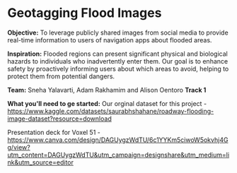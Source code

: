 # Geotagging Flood Images 

**Objective:** To leverage publicly shared images from social media to provide real-time information to users of navigation apps about flooded areas.

**Inspiration:** Flooded regions can present significant physical and biological hazards to individuals who inadvertently enter them. Our goal is to enhance safety by proactively informing users about which areas to avoid, helping to protect them from potential dangers.

**Team:** Sneha Yalavarti, Adam Rakhamim and Alison Oentoro
**Track 1**


**What you'll need to ge started:**
Our orginal dataset for this project - https://www.kaggle.com/datasets/saurabhshahane/roadway-flooding-image-dataset?resource=download

Presentation deck for Voxel 51 - https://www.canva.com/design/DAGUygzWdTU/6c1YYKm5ciwoW5okvhj4Gg/view?utm_content=DAGUygzWdTU&utm_campaign=designshare&utm_medium=link&utm_source=editor
